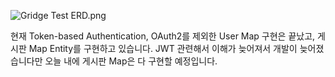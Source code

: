 ![Gridge Test ERD.png](../../../../../Downloads/Gridge%20Test.png)

현재 Token-based Authentication, OAuth2를 제외한 User Map 구현은 끝났고, 게시판 Map Entity를 구현하고 있습니다.
JWT 관련해서 이해가 늦어져서 개발이 늦어졌습니다만 오늘 내에 게시판 Map은 다 구현할 예정입니다.